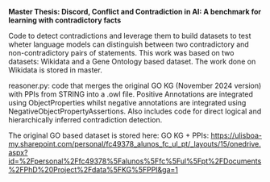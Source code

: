 **Master Thesis: Discord, Conflict and Contradiction in AI: A benchmark for learning with contradictory facts**

Code to detect contradictions and leverage them to build datasets to test wheter language models can distinguish between two contradictory and non-contradictory pairs of statements. This work was based on two datasets: Wikidata and a Gene Ontology based dataset. The work done on Wikidata is stored in master.

reasoner.py: code that merges the original GO KG (November 2024 version) with PPIs from STRING into a .owl file. 
Positive Annotations are integrated using ObjectProperties whilst negative annotations are integrated using NegativeObjectPropertyAssertions.
Also includes code for direct logical and hierarchically inferred contradiction detection.

The original GO based dataset is stored here:
GO KG + PPIs: https://ulisboa-my.sharepoint.com/personal/fc49378_alunos_fc_ul_pt/_layouts/15/onedrive.aspx?id=%2Fpersonal%2Ffc49378%5Falunos%5Ffc%5Ful%5Fpt%2FDocuments%2FPhD%20Project%2Fdata%5FKG%5FPPI&ga=1

